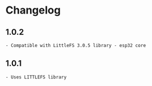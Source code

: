# Changelog

## 1.0.2
	- Compatible with LittleFS 3.0.5 library - esp32 core


## 1.0.1
	- Uses LITTLEFS library